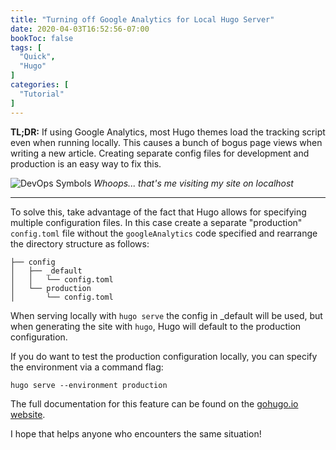 ```yaml
---
title: "Turning off Google Analytics for Local Hugo Server"
date: 2020-04-03T16:52:56-07:00
bookToc: false
tags: [
  "Quick",
  "Hugo"
]
categories: [
  "Tutorial"
]
---
```


**TL;DR:** If using Google Analytics, most Hugo themes load the tracking script even when running locally. This causes a bunch of bogus page views when writing a new article. Creating separate config files for development and production is an easy way to fix this.

![DevOps Symbols](/static/images/bogus-google-analytics.png)
*Whoops... that's me visiting my site on localhost*

<!--more--> 

---

To solve this, take advantage of the fact that Hugo allows for specifying multiple configuration files. In this case create a separate "production" `config.toml` file without the `googleAnalytics` code specified and rearrange the directory structure as follows:

```
├── config
│   ├── _default
│   │   └── config.toml
│   └── production
│       └── config.toml
```

When serving locally with `hugo serve` the config in _default will be used, but when generating the site with `hugo`, Hugo will default to the production configuration.

If you do want to test the production configuration locally, you can specify the environment via a command flag:

`hugo serve --environment production`

The full documentation for this feature can be found on the [gohugo.io website](https://gohugo.io/getting-started/configuration/#configuration-directory).

I hope that helps anyone who encounters the same situation!
